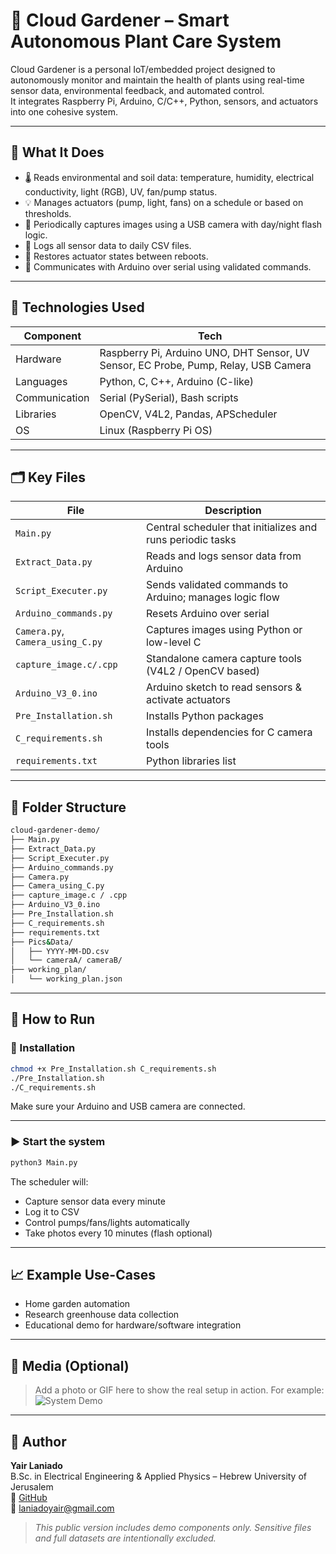 # 🌱 Cloud Gardener – Smart Autonomous Plant Care System

Cloud Gardener is a personal IoT/embedded project designed to autonomously monitor and maintain the health of plants using real-time sensor data, environmental feedback, and automated control.  
It integrates Raspberry Pi, Arduino, C/C++, Python, sensors, and actuators into one cohesive system.

---

## 🧠 What It Does

- 🌡️ Reads environmental and soil data: temperature, humidity, electrical conductivity, light (RGB), UV, fan/pump status.
- 💡 Manages actuators (pump, light, fans) on a schedule or based on thresholds.
- 📸 Periodically captures images using a USB camera with day/night flash logic.
- 🧾 Logs all sensor data to daily CSV files.
- 🔄 Restores actuator states between reboots.
- 📡 Communicates with Arduino over serial using validated commands.

---

## 🧰 Technologies Used

| Component   | Tech                                                               |
|------------|--------------------------------------------------------------------|
| Hardware   | Raspberry Pi, Arduino UNO, DHT Sensor, UV Sensor, EC Probe, Pump, Relay, USB Camera |
| Languages  | Python, C, C++, Arduino (C-like)                                   |
| Communication | Serial (PySerial), Bash scripts                                 |
| Libraries  | OpenCV, V4L2, Pandas, APScheduler                                  |
| OS         | Linux (Raspberry Pi OS)                                            |

---

## 🗂️ Key Files

| File                    | Description                                             |
|-------------------------|---------------------------------------------------------|
| `Main.py`              | Central scheduler that initializes and runs periodic tasks |
| `Extract_Data.py`      | Reads and logs sensor data from Arduino                 |
| `Script_Executer.py`   | Sends validated commands to Arduino; manages logic flow |
| `Arduino_commands.py`  | Resets Arduino over serial                              |
| `Camera.py`, `Camera_using_C.py` | Captures images using Python or low-level C  |
| `capture_image.c/.cpp` | Standalone camera capture tools (V4L2 / OpenCV based)   |
| `Arduino_V3_0.ino`     | Arduino sketch to read sensors & activate actuators     |
| `Pre_Installation.sh`  | Installs Python packages                                |
| `C_requirements.sh`    | Installs dependencies for C camera tools                |
| `requirements.txt`     | Python libraries list                                   |

---

## 📁 Folder Structure

```bash
cloud-gardener-demo/
├── Main.py
├── Extract_Data.py
├── Script_Executer.py
├── Arduino_commands.py
├── Camera.py
├── Camera_using_C.py
├── capture_image.c / .cpp
├── Arduino_V3_0.ino
├── Pre_Installation.sh
├── C_requirements.sh
├── requirements.txt
├── Pics&Data/
│   ├── YYYY-MM-DD.csv
│   └── cameraA/ cameraB/
├── working_plan/
│   └── working_plan.json
```

---

## 🚀 How to Run

### 🔧 Installation

```bash
chmod +x Pre_Installation.sh C_requirements.sh
./Pre_Installation.sh
./C_requirements.sh
```

Make sure your Arduino and USB camera are connected.

---

### ▶️ Start the system

```bash
python3 Main.py
```

The scheduler will:
- Capture sensor data every minute
- Log it to CSV
- Control pumps/fans/lights automatically
- Take photos every 10 minutes (flash optional)

---

## 📈 Example Use-Cases

- Home garden automation
- Research greenhouse data collection
- Educational demo for hardware/software integration

---

## 📸 Media (Optional)

> Add a photo or GIF here to show the real setup in action.
> For example:
> ![System Demo](media/demo.gif)

---

## 👤 Author

**Yair Laniado**  
B.Sc. in Electrical Engineering & Applied Physics – Hebrew University of Jerusalem  
🔗 [GitHub](https://github.com/YairLani1)  
📧 laniadoyair@gmail.com  

> _This public version includes demo components only. Sensitive files and full datasets are intentionally excluded._
